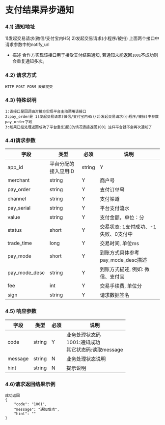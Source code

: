 # 支付结果异步通知

### 4.1) 通知地址
 1)发起交易请求(微信/支付宝内H5)
 2)发起交易请求(小程序/被扫)
 上面两个接口中请求参数中的notify_url
- 描述
  合作方实现该接口用于接受支付结果通知, 若通知未能返回`1001`不成功则会重复通知多次。
### 4.2) 请求方式

	HTTP POST FORM 表单提交

### 4.3) 特殊说明
	1:该接口是回调由对接方实现平台主动调用该接口
	2:pay_order是 1)发起交易请求(微信/支付宝内H5)/2)发起交易请求(小程序/被扫)中参数pay_order字段
	3:如果已经处理返回成功了平台重复通知的情况直接返回1001 这样平台就不会再次通知了

###   4.4)请求参数
| 字段          | 类型   | 必须 | 说明                                 |
| ------------- | ------ | ---- | ------------------------------------ |
| app_id       | 平台分配的接入应用ID                                         | string |  Y   | op1234567723122                           |
| merchant      | string | Y    | 商户号                               |
| pay_order     | string | Y    | 支付订单号                           |
| channel       | string | Y    | 支付渠道                             |
| pay_serial    | string | Y    | 平台支付流水                         |
| value         | string | Y    | 支付金额，单位：分                   |
| status        | short  | Y    | 交易状态: 1支付成功、-1失败、0支付中 |
| trade_time    | long   | Y    | 交易时间, 单位ms                     |
| pay_mode      | short  | Y    | 到账方式具体参考pay_mode_desc描述    |
| pay_mode_desc | string | Y    | 到账方式描述, 例如: 微信、支付宝     |
| fee | int | Y    | 交易手续费, 单位分     |
| sign | string | Y | 请求数据签名   |

### 4.5) 响应参数

| 字段    | 类型   | 必须 | 说明                                                       |
| ------- | ------ | ---- | ---------------------------------------------------------- |
| code    | string | Y    | 业务处理状态码<br>1001:通知成功<br/>其它状态码:读取message |
| message | string | N    | 业务处理状态说明                                           |
| hint    | string | N    | 提示说明                                                   |


### 4.6)请求返回结果示例

```
成功返回
{
	"code": "1001",
	"message": "通知成功",
	"hint": ""
}
```

